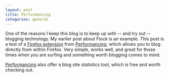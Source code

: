 ```yaml
---
layout: post
title: Performancing
categories: general
---
```


One of the reasons I keep this blog is to keep up with -- and try out -- blogging technology. My earlier post about Flock is an example. <i>This </i>post is a test of a [Firefox extension](http://performancing.com/firefox) from [Performancing](http://performancing.com/), which allows you to blog directly from within Firefox. Very simple, works well, and great for those times when you are surfing and something worth blogging comes to mind.

[Performancing](http://performancing.com/) also offer a blog site statistics tool, which is free and worth checking out.